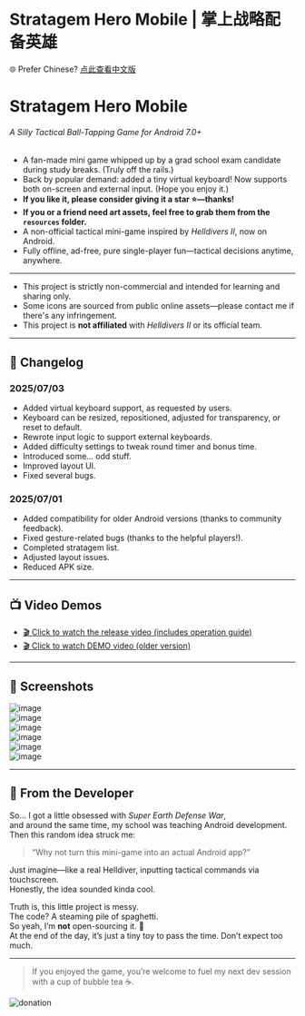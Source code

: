 # Stratagem Hero Mobile | 掌上战略配备英雄

🌐 Prefer Chinese? [点此查看中文版](./README.md)

# Stratagem Hero Mobile  
###### A Silly Tactical Ball-Tapping Game for Android 7.0+

- A fan-made mini game whipped up by a grad school exam candidate during study breaks. (Truly off the rails.)
- Back by popular demand: added a tiny virtual keyboard! Now supports both on-screen and external input. (Hope you enjoy it.)
- **If you like it, please consider giving it a star ⭐—thanks!**
- **If you or a friend need art assets, feel free to grab them from the `resources` folder.**
- A non-official tactical mini-game inspired by *Helldivers II*, now on Android.
- Fully offline, ad-free, pure single-player fun—tactical decisions anytime, anywhere.

---

- This project is strictly non-commercial and intended for learning and sharing only.  
- Some icons are sourced from public online assets—please contact me if there's any infringement.  
- This project is **not affiliated** with *Helldivers II* or its official team.

---

## 📱 Changelog

### 2025/07/03
- Added virtual keyboard support, as requested by users.
- Keyboard can be resized, repositioned, adjusted for transparency, or reset to default.
- Rewrote input logic to support external keyboards.
- Added difficulty settings to tweak round timer and bonus time.
- Introduced some… odd stuff.
- Improved layout UI.
- Fixed several bugs.

### 2025/07/01
- Added compatibility for older Android versions (thanks to community feedback).
- Fixed gesture-related bugs (thanks to the helpful players!).
- Completed stratagem list.
- Adjusted layout issues.
- Reduced APK size.

---

## 📺 Video Demos

- [🎬 Click to watch the release video (includes operation guide)](https://www.bilibili.com/video/BV1Jc33zrEBr/)
- [🎬 Click to watch DEMO video (older version)](https://www.bilibili.com/video/BV1PhKyzaEV1/?vd_source=8852e2aa7ede0a4cb6d210bc8f9f27cc#reply114759361895965)

---

## 📸 Screenshots

![image](https://github.com/user-attachments/assets/a6270849-145d-45f0-af9c-ec04ba0ec2fe)  
![image](https://github.com/user-attachments/assets/7ebbd361-d213-4c59-b50a-c1ef707c2230)  
![image](https://github.com/user-attachments/assets/9c9c6a68-5106-4503-b157-3497093b7e84)  
![image](https://github.com/user-attachments/assets/f87a8e53-2501-42fa-bf45-ba0b53e341f4)  
![image](https://github.com/user-attachments/assets/783be7f0-b843-45e6-97ab-31310fc6ec69)  
![image](https://github.com/user-attachments/assets/10d028a3-f0ac-4624-9d3b-88f4608b945d)

---

## 🧠 From the Developer

So... I got a little obsessed with *Super Earth Defense War*,  
and around the same time, my school was teaching Android development.  
Then this random idea struck me:  
> “Why not turn this mini-game into an actual Android app?”

Just imagine—like a real Helldiver, inputting tactical commands via touchscreen.  
Honestly, the idea sounded kinda cool.

Truth is, this little project is messy.  
The code? A steaming pile of spaghetti.  
So yeah, I’m **not** open-sourcing it. 🙈  
At the end of the day, it’s just a tiny toy to pass the time. Don’t expect too much.

---

> If you enjoyed the game, you’re welcome to fuel my next dev session with a cup of bubble tea ☕.

![donation](https://github.com/user-attachments/assets/accb37e1-195e-448f-8340-51acd550b816)

